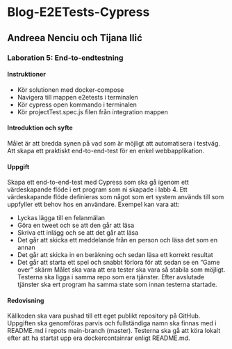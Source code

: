 # Blog-E2ETests-Cypress

## Andreea Nenciu och Tijana Ilić

### Laboration 5: End-to-endtestning

#### Instruktioner
* Kör solutionen med docker-compose
* Navigera till mappen e2etests i terminalen 
* Kör cypress open kommando i terminalen
* Kör projectTest.spec.js filen från integration mappen

#### Introduktion och syfte
Målet är att bredda synen på vad som är möjligt att automatisera i testväg. Att skapa ett
praktiskt end-to-end-test för en enkel webbapplikation.

#### Uppgift
Skapa ett end-to-end-test med Cypress som ska gå igenom ett värdeskapande flöde i ert
program som ni skapade i labb 4.
Ett värdeskapande flöde definieras som något som ert system används till som uppfyller ett
behov hos en användare. Exempel kan vara att:
* Lyckas lägga till en felanmälan
* Göra en tweet och se att den går att läsa
* Skriva ett inlägg och se att det går att läsa
* Det går att skicka ett meddelande från en person och läsa det som en annan
* Det går att skicka in en beräkning och sedan läsa ett korrekt resultat
* Det går att starta ett spel och snabbt förlora för att sedan se en “Game over” skärm
Målet ska vara att era tester ska vara så stabila som möjligt. Testerna ska ligga i samma
repo som era tjänster. Efter avslutade tjänster ska ert program ha samma state som innan
testerna startade.

#### Redovisning
Källkoden ska vara pushad till ett eget publikt repository på GitHub. Uppgiften ska
genomföras parvis och fullständiga namn ska finnas med i README.md i repots
main-branch (master). Testerna ska gå att köra lokalt efter att ha startat upp era
dockercontainrar enligt README.md.
